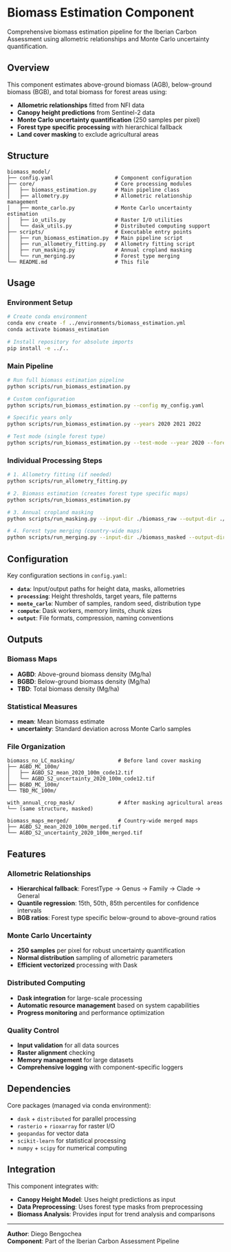 # Biomass Estimation Component

Comprehensive biomass estimation pipeline for the Iberian Carbon Assessment using allometric relationships and Monte Carlo uncertainty quantification.

## Overview

This component estimates above-ground biomass (AGB), below-ground biomass (BGB), and total biomass for forest areas using:

- **Allometric relationships** fitted from NFI data
- **Canopy height predictions** from Sentinel-2 data
- **Monte Carlo uncertainty quantification** (250 samples per pixel)
- **Forest type specific processing** with hierarchical fallback
- **Land cover masking** to exclude agricultural areas

## Structure

```
biomass_model/
├── config.yaml                    # Component configuration
├── core/                          # Core processing modules
│   ├── biomass_estimation.py      # Main pipeline class
│   ├── allometry.py               # Allometric relationship management
│   ├── monte_carlo.py             # Monte Carlo uncertainty estimation
│   ├── io_utils.py                # Raster I/O utilities
│   └── dask_utils.py              # Distributed computing support
├── scripts/                       # Executable entry points
│   ├── run_biomass_estimation.py  # Main pipeline script
│   ├── run_allometry_fitting.py   # Allometry fitting script
│   ├── run_masking.py             # Annual cropland masking
│   └── run_merging.py             # Forest type merging
└── README.md                      # This file
```

## Usage

### Environment Setup

```bash
# Create conda environment
conda env create -f ../environments/biomass_estimation.yml
conda activate biomass_estimation

# Install repository for absolute imports
pip install -e ../..
```

### Main Pipeline

```bash
# Run full biomass estimation pipeline
python scripts/run_biomass_estimation.py

# Custom configuration
python scripts/run_biomass_estimation.py --config my_config.yaml

# Specific years only
python scripts/run_biomass_estimation.py --years 2020 2021 2022

# Test mode (single forest type)
python scripts/run_biomass_estimation.py --test-mode --year 2020 --forest-type 12
```

### Individual Processing Steps

```bash
# 1. Allometry fitting (if needed)
python scripts/run_allometry_fitting.py

# 2. Biomass estimation (creates forest type specific maps)
python scripts/run_biomass_estimation.py

# 3. Annual cropland masking
python scripts/run_masking.py --input-dir ./biomass_raw --output-dir ./biomass_masked

# 4. Forest type merging (country-wide maps)
python scripts/run_merging.py --input-dir ./biomass_masked --output-dir ./biomass_merged
```

## Configuration

Key configuration sections in `config.yaml`:

- **`data`**: Input/output paths for height data, masks, allometries
- **`processing`**: Height thresholds, target years, file patterns
- **`monte_carlo`**: Number of samples, random seed, distribution type
- **`compute`**: Dask workers, memory limits, chunk sizes
- **`output`**: File formats, compression, naming conventions

## Outputs

### Biomass Maps
- **AGBD**: Above-ground biomass density (Mg/ha)
- **BGBD**: Below-ground biomass density (Mg/ha)
- **TBD**: Total biomass density (Mg/ha)

### Statistical Measures
- **mean**: Mean biomass estimate
- **uncertainty**: Standard deviation across Monte Carlo samples

### File Organization
```
biomass_no_LC_masking/              # Before land cover masking
├── AGBD_MC_100m/
│   ├── AGBD_S2_mean_2020_100m_code12.tif
│   └── AGBD_S2_uncertainty_2020_100m_code12.tif
├── BGBD_MC_100m/
└── TBD_MC_100m/

with_annual_crop_mask/              # After masking agricultural areas
└── (same structure, masked)

biomass_maps_merged/                # Country-wide merged maps
├── AGBD_S2_mean_2020_100m_merged.tif
└── AGBD_S2_uncertainty_2020_100m_merged.tif
```

## Features

### Allometric Relationships
- **Hierarchical fallback**: ForestType → Genus → Family → Clade → General
- **Quantile regression**: 15th, 50th, 85th percentiles for confidence intervals
- **BGB ratios**: Forest type specific below-ground to above-ground ratios

### Monte Carlo Uncertainty
- **250 samples** per pixel for robust uncertainty quantification
- **Normal distribution** sampling of allometric parameters
- **Efficient vectorized** processing with Dask

### Distributed Computing
- **Dask integration** for large-scale processing
- **Automatic resource management** based on system capabilities
- **Progress monitoring** and performance optimization

### Quality Control
- **Input validation** for all data sources
- **Raster alignment** checking
- **Memory management** for large datasets
- **Comprehensive logging** with component-specific loggers

## Dependencies

Core packages (managed via conda environment):
- `dask` + `distributed` for parallel processing
- `rasterio` + `rioxarray` for raster I/O
- `geopandas` for vector data
- `scikit-learn` for statistical processing
- `numpy` + `scipy` for numerical computing

## Integration

This component integrates with:
- **Canopy Height Model**: Uses height predictions as input
- **Data Preprocessing**: Uses forest type masks from preprocessing
- **Biomass Analysis**: Provides input for trend analysis and comparisons

---

**Author**: Diego Bengochea  
**Component**: Part of the Iberian Carbon Assessment Pipeline
